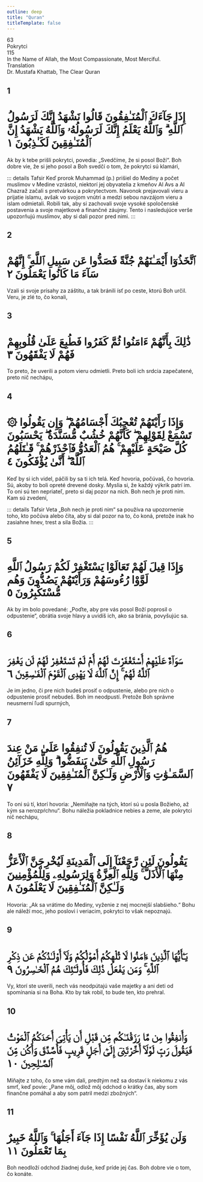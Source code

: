 ```yaml
---
outline: deep
title: "Quran"
titleTemplate: false
---
```


<!--CHAPTER INTRO-->
<div class="chapter-title-wrapper">
<div class="chapter-title">63</div>
<div class="chapter-title-slovak">Pokrytci</div>
<div class="chapter-opening">115</div>
<div class="chapter-opening-slovak">In the Name of Allah, the Most Compassionate, Most Merciful.</div>
</div>

<div class="intro2-wrapper">
<div class="chapter-info-wrapper">
<div class="chapter-info-translation">Translation</div>
<div class="chapter-info-name">Dr. Mustafa Khattab, The Clear Quran</div>
</div>

</div>

## 1

<!-- CHAPTER NUMBERS -->
<Badge type="info" text="63:1" class="badge" />
<div>
<div class="main-verse" >
<!-- ARABIC -->
<h1 class="verse-arabic">إِذَا جَآءَكَ ٱلْمُنَـٰفِقُونَ قَالُوا نَشْهَدُ إِنَّكَ لَرَسُولُ ٱللَّهِ ۗ وَٱللَّهُ يَعْلَمُ إِنَّكَ لَرَسُولُهُۥ وَٱللَّهُ يَشْهَدُ إِنَّ ٱلْمُنَـٰفِقِينَ لَكَـٰذِبُونَ ١</h1>
</div>
<!-- ENGLISH -->
<p>Ak by k tebe prišli pokrytci, povedia: „Svedčíme, že si posol Boží“. Boh dobre vie, že si jeho posol a Boh svedčí o tom, že pokrytci sú klamári,</p>
</div>
<!-- TAFSIR -->

::: details Tafsir
Keď prorok Muhammad (p.) prišiel do Mediny a počet muslimov v Medine vzrástol, niektorí jej obyvatelia z kmeňov Al Avs a Al Chazraž začali s pretvárkou a pokrytectvom. Navonok prejavovali vieru a prijatie islamu, avšak vo svojom vnútri a medzi sebou navzájom vieru a islam odmietali. Robili tak, aby si zachovali svoje vysoké spoločenské postavenia a svoje majetkové a finančné záujmy. Tento i nasledujúce verše upozorňujú muslimov, aby si dali pozor pred nimi.
:::

<div class="break"></div>

## 2

<!-- CHAPTER NUMBERS -->
<Badge type="info" text="63:2" class="badge" />
<div>
<div class="main-verse" >
<!-- ARABIC -->
<h1 class="verse-arabic">ٱتَّخَذُوٓا أَيْمَـٰنَهُمْ جُنَّةً فَصَدُّوا عَن سَبِيلِ ٱللَّهِ ۚ إِنَّهُمْ سَآءَ مَا كَانُوا يَعْمَلُونَ ٢</h1>
</div>
<!-- ENGLISH -->
<p>Vzali si svoje prísahy za záštitu, a tak bránili ísť po ceste, ktorú Boh určil. Veru, je zlé to, čo konali,</p>
</div>

<div class="break"></div>

## 3

<!-- CHAPTER NUMBERS -->
<Badge type="info" text="63:3" class="badge" />
<div>
<div class="main-verse" >
<!-- ARABIC -->
<h1 class="verse-arabic">ذَٰلِكَ بِأَنَّهُمْ ءَامَنُوا ثُمَّ كَفَرُوا فَطُبِعَ عَلَىٰ قُلُوبِهِمْ فَهُمْ لَا يَفْقَهُونَ ٣</h1>
</div>
<!-- ENGLISH -->
<p>To preto, že uverili a potom vieru odmietli. Preto boli ich srdcia zapečatené, preto nič nechápu,</p>
</div>

<div class="break"></div>

## 4

<!-- CHAPTER NUMBERS -->
<Badge type="info" text="63:4" class="badge" />
<div>
<div class="main-verse" >
<!-- ARABIC -->
<h1 class="verse-arabic">۞ وَإِذَا رَأَيْتَهُمْ تُعْجِبُكَ أَجْسَامُهُمْ ۖ وَإِن يَقُولُوا تَسْمَعْ لِقَوْلِهِمْ ۖ كَأَنَّهُمْ خُشُبٌ مُّسَنَّدَةٌ ۖ يَحْسَبُونَ كُلَّ صَيْحَةٍ عَلَيْهِمْ ۚ هُمُ ٱلْعَدُوُّ فَٱحْذَرْهُمْ ۚ قَـٰتَلَهُمُ ٱللَّهُ ۖ أَنَّىٰ يُؤْفَكُونَ ٤</h1>
</div>
<!-- ENGLISH -->
<p>Keď by si ich videl, páčili by sa ti ich telá. Keď hovoria, počúvaš, čo hovoria. Sú, akoby to boli opreté drevené dosky. Myslia si, že každý výkrik patrí im. To oni sú ten nepriateľ, preto si daj pozor na nich. Boh nech je proti nim. Kam sú zvedení,</p>
</div>
<!-- TAFSIR -->

::: details Tafsir
Veta „Boh nech je proti nim“ sa používa na upozornenie toho, kto počúva alebo číta, aby si dal pozor na to, čo koná, pretože inak ho zasiahne hnev, trest a sila Božia.
:::

<div class="break"></div>

## 5

<!-- CHAPTER NUMBERS -->
<Badge type="info" text="63:5" class="badge" />
<div>
<div class="main-verse" >
<!-- ARABIC -->
<h1 class="verse-arabic">وَإِذَا قِيلَ لَهُمْ تَعَالَوْا يَسْتَغْفِرْ لَكُمْ رَسُولُ ٱللَّهِ لَوَّوْا رُءُوسَهُمْ وَرَأَيْتَهُمْ يَصُدُّونَ وَهُم مُّسْتَكْبِرُونَ ٥</h1>
</div>
<!-- ENGLISH -->
<p>Ak by im bolo povedané: „Poďte, aby pre vás posol Boží poprosil o odpustenie“, obrátia svoje hlavy a uvidíš ich, ako sa bránia, povyšujúc sa.</p>
</div>
<div class="break"></div>

## 6

<!-- CHAPTER NUMBERS -->
<Badge type="info" text="63:6" class="badge" />
<div>
<div class="main-verse" >
<!-- ARABIC -->
<h1 class="verse-arabic">سَوَآءٌ عَلَيْهِمْ أَسْتَغْفَرْتَ لَهُمْ أَمْ لَمْ تَسْتَغْفِرْ لَهُمْ لَن يَغْفِرَ ٱللَّهُ لَهُمْ ۚ إِنَّ ٱللَّهَ لَا يَهْدِى ٱلْقَوْمَ ٱلْفَـٰسِقِينَ ٦</h1>
</div>
<!-- ENGLISH -->
<p>Je im jedno, či pre nich budeš prosiť o odpustenie, alebo pre nich o odpustenie prosiť nebudeš. Boh im neodpustí. Pretože Boh správne neusmerní ľudí spurných,</p>
</div>

<div class="break"></div>

## 7

<!-- CHAPTER NUMBERS -->
<Badge type="info" text="63:7" class="badge" />
<div>
<div class="main-verse" >
<!-- ARABIC -->
<h1 class="verse-arabic">هُمُ ٱلَّذِينَ يَقُولُونَ لَا تُنفِقُوا عَلَىٰ مَنْ عِندَ رَسُولِ ٱللَّهِ حَتَّىٰ يَنفَضُّوا ۗ وَلِلَّهِ خَزَآئِنُ ٱلسَّمَـٰوَٰتِ وَٱلْأَرْضِ وَلَـٰكِنَّ ٱلْمُنَـٰفِقِينَ لَا يَفْقَهُونَ ٧</h1>
</div>
<!-- ENGLISH -->
<p>To oni sú tí, ktorí hovoria: „Nemíňajte na tých, ktorí sú u posla Božieho, až kým sa nerozpŕchnu“. Bohu náležia pokladnice nebies a zeme, ale pokrytci nič nechápu,</p>
</div>

<div class="break"></div>

## 8

<!-- CHAPTER NUMBERS -->
<Badge type="info" text="63:8" class="badge" />
<div>
<div class="main-verse" >
<!-- ARABIC -->
<h1 class="verse-arabic">يَقُولُونَ لَئِن رَّجَعْنَآ إِلَى ٱلْمَدِينَةِ لَيُخْرِجَنَّ ٱلْأَعَزُّ مِنْهَا ٱلْأَذَلَّ ۚ وَلِلَّهِ ٱلْعِزَّةُ وَلِرَسُولِهِۦ وَلِلْمُؤْمِنِينَ وَلَـٰكِنَّ ٱلْمُنَـٰفِقِينَ لَا يَعْلَمُونَ ٨</h1>
</div>
<!-- ENGLISH -->
<p>Hovoria: „Ak sa vrátime do Mediny, vyženie z nej mocnejší slabšieho.“ Bohu ale náleží moc, jeho poslovi i veriacim, pokrytci to však nepoznajú.</p>
</div>

<div class="break"></div>

## 9

<!-- CHAPTER NUMBERS -->
<Badge type="info" text="63:9" class="badge" />
<div>
<div class="main-verse" >
<!-- ARABIC -->
<h1 class="verse-arabic">يَـٰٓأَيُّهَا ٱلَّذِينَ ءَامَنُوا لَا تُلْهِكُمْ أَمْوَٰلُكُمْ وَلَآ أَوْلَـٰدُكُمْ عَن ذِكْرِ ٱللَّهِ ۚ وَمَن يَفْعَلْ ذَٰلِكَ فَأُولَـٰٓئِكَ هُمُ ٱلْخَـٰسِرُونَ ٩</h1>
</div>
<!-- ENGLISH -->
<p>Vy, ktorí ste uverili, nech vás neodpútajú vaše majetky a ani deti od spomínania si na Boha. Kto by tak robil, to bude ten, kto prehral.</p>
</div>

<div class="break"></div>

## 10

<!-- CHAPTER NUMBERS -->
<Badge type="info" text="63:10" class="badge" />
<div>
<div class="main-verse" >
<!-- ARABIC -->
<h1 class="verse-arabic">وَأَنفِقُوا مِن مَّا رَزَقْنَـٰكُم مِّن قَبْلِ أَن يَأْتِىَ أَحَدَكُمُ ٱلْمَوْتُ فَيَقُولَ رَبِّ لَوْلَآ أَخَّرْتَنِىٓ إِلَىٰٓ أَجَلٍ قَرِيبٍ فَأَصَّدَّقَ وَأَكُن مِّنَ ٱلصَّـٰلِحِينَ ١٠</h1>
</div>
<!-- ENGLISH -->
<p>Míňajte z toho, čo sme vám dali, predtým než sa dostaví k niekomu z vás smrť, keď povie: „Pane môj, odlož môj odchod o krátky čas, aby som finančne pomáhal a aby som patril medzi zbožných“.</p>
</div>

<div class="break"></div>

## 11

<!-- CHAPTER NUMBERS -->
<Badge type="info" text="63:11" class="badge" />
<div>
<div class="main-verse" >
<!-- ARABIC -->
<h1 class="verse-arabic">وَلَن يُؤَخِّرَ ٱللَّهُ نَفْسًا إِذَا جَآءَ أَجَلُهَا ۚ وَٱللَّهُ خَبِيرٌ بِمَا تَعْمَلُونَ ١١</h1>
</div>
<!-- ENGLISH -->
<p>Boh neodloží odchod žiadnej duše, keď príde jej čas. Boh dobre vie o tom, čo konáte.</p>
</div>
